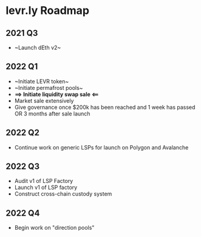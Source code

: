 # levr.ly Roadmap
## 2021 Q3
* ~Launch dEth v2~

## 2022 Q1
* ~Initiate LEVR token~
* ~Initiate permafrost pools~
* **==> Initiate liquidity swap sale <==**
* Market sale extensively
* Give governance once $200k has been reached and 1 week has passed OR 3 months after sale launch

## 2022 Q2
* Continue work on generic LSPs for launch on Polygon and Avalanche

## 2022 Q3
* Audit v1 of LSP Factory
* Launch v1 of LSP factory
* Construct cross-chain custody system

## 2022 Q4
* Begin work on "direction pools"

